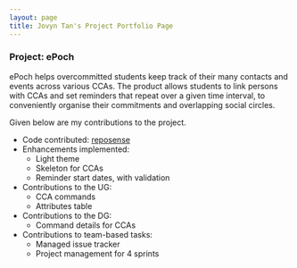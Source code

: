 ```yaml
---
layout: page
title: Jovyn Tan's Project Portfolio Page
---
```


### Project: ePoch

ePoch helps overcommitted students keep track of their many contacts and events across various CCAs.
The product allows students to link persons with CCAs and set reminders that repeat over a given time interval, to conveniently organise their commitments and overlapping social circles.

Given below are my contributions to the project.

- Code contributed: [reposense](https://nus-cs2103-ay2122s1.github.io/tp-dashboard/?search=jovyntls&sort=groupTitle&sortWithin=title&timeframe=commit&mergegroup=&groupSelect=groupByRepos&breakdown=true&checkedFileTypes=docs~functional-code~test-code~other&since=2021-09-17&tabOpen=true&tabType=zoom&zA=jovyntls&zR=AY2122S1-CS2103-T14-2%2Ftp%5Bmaster%5D&zACS=207.23809523809524&zS=2021-09-17&zFS=jovyntls&zU=2021-11-01&zMG=false&zFTF=commit&zFGS=groupByRepos&zFR=false)
- Enhancements implemented: 
  - Light theme
  - Skeleton for CCAs
  - Reminder start dates, with validation
- Contributions to the UG:
  - CCA commands
  - Attributes table
- Contributions to the DG:
  - Command details for CCAs
- Contributions to team-based tasks:
  - Managed issue tracker
  - Project management for 4 sprints


